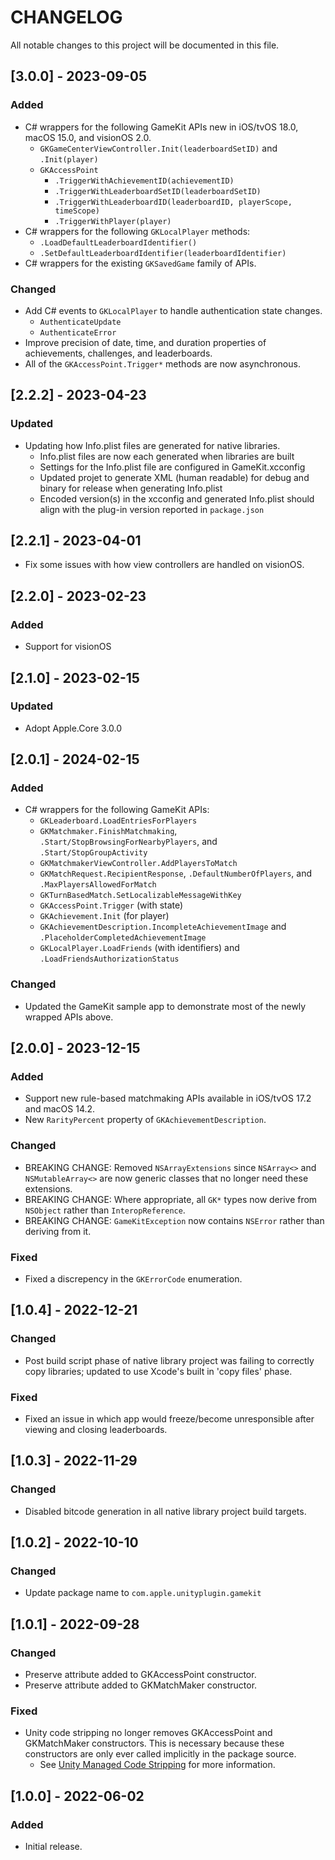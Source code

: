 # CHANGELOG
All notable changes to this project will be documented in this file.

## [3.0.0] - 2023-09-05
### Added
- C# wrappers for the following GameKit APIs new in iOS/tvOS 18.0, macOS 15.0, and visionOS 2.0.
  - `GKGameCenterViewController.Init(leaderboardSetID)` and `.Init(player)`
  - `GKAccessPoint`
    - `.TriggerWithAchievementID(achievementID)`
    - `.TriggerWithLeaderboardSetID(leaderboardSetID)`
    - `.TriggerWithLeaderboardID(leaderboardID, playerScope, timeScope)`
    - `.TriggerWithPlayer(player)`
- C# wrappers for the following `GKLocalPlayer` methods:
  - `.LoadDefaultLeaderboardIdentifier()`
  - `.SetDefaultLeaderboardIdentifier(leaderboardIdentifier)`
- C# wrappers for the existing `GKSavedGame` family of APIs.
### Changed
  - Add C# events to `GKLocalPlayer` to handle authentication state changes.
    - `AuthenticateUpdate`
    - `AuthenticateError`
  - Improve precision of date, time, and duration properties of achievements, challenges, and leaderboards.
  - All of the `GKAccessPoint.Trigger*` methods are now asynchronous.

## [2.2.2] - 2023-04-23
### Updated
- Updating how Info.plist files are generated for native libraries.
  - Info.plist files are now each generated when libraries are built
  - Settings for the Info.plist file are configured in GameKit.xcconfig
  - Updated projet to generate XML (human readable) for debug and binary for release when generating Info.plist
  - Encoded version(s) in the xcconfig and generated Info.plist should align with the plug-in version reported in `package.json`

## [2.2.1] - 2023-04-01
- Fix some issues with how view controllers are handled on visionOS.

## [2.2.0] - 2023-02-23
### Added
- Support for visionOS

## [2.1.0] - 2023-02-15
### Updated
- Adopt Apple.Core 3.0.0

## [2.0.1] - 2024-02-15
### Added
- C# wrappers for the following GameKit APIs:
  - `GKLeaderboard.LoadEntriesForPlayers`
  - `GKMatchmaker.FinishMatchmaking`, `.Start/StopBrowsingForNearbyPlayers`, and `.Start/StopGroupActivity`
  - `GKMatchmakerViewController.AddPlayersToMatch`
  - `GKMatchRequest.RecipientResponse`, `.DefaultNumberOfPlayers`, and `.MaxPlayersAllowedForMatch`
  - `GKTurnBasedMatch.SetLocalizableMessageWithKey`
  - `GKAccessPoint.Trigger` (with state)
  - `GKAchievement.Init` (for player)
  - `GKAchievementDescription.IncompleteAchievementImage` and `.PlaceholderCompletedAchievementImage`
  - `GKLocalPlayer.LoadFriends` (with identifiers) and `.LoadFriendsAuthorizationStatus`
### Changed
  - Updated the GameKit sample app to demonstrate most of the newly wrapped APIs above.

## [2.0.0] - 2023-12-15
### Added
- Support new rule-based matchmaking APIs available in iOS/tvOS 17.2 and macOS 14.2.
- New `RarityPercent` property of `GKAchievementDescription`.
### Changed
- BREAKING CHANGE: Removed `NSArrayExtensions` since `NSArray<>` and `NSMutableArray<>` are now generic classes that no longer need these extensions.
- BREAKING CHANGE: Where appropriate, all `GK*` types now derive from `NSObject` rather than `InteropReference`.
- BREAKING CHANGE: `GameKitException` now contains `NSError` rather than deriving from it.
### Fixed
- Fixed a discrepency in the `GKErrorCode` enumeration.

## [1.0.4] - 2022-12-21
### Changed
- Post build script phase of native library project was failing to correctly copy libraries; updated to use Xcode's built in 'copy files' phase.
### Fixed
- Fixed an issue in which app would freeze/become unresponsible after viewing and closing leaderboards.

## [1.0.3] - 2022-11-29
### Changed
- Disabled bitcode generation in all native library project build targets.

## [1.0.2] - 2022-10-10
### Changed
- Update package name to `com.apple.unityplugin.gamekit`

## [1.0.1] - 2022-09-28
### Changed
- Preserve attribute added to GKAccessPoint constructor.
- Preserve attribute added to GKMatchMaker constructor.
### Fixed
- Unity code stripping no longer removes GKAccessPoint and GKMatchMaker constructors. This is necessary because these constructors are only ever called implicitly in the package source.
  - See [Unity Managed Code Stripping](https://docs.unity3d.com/Manual/ManagedCodeStripping.html) for more information.

## [1.0.0] - 2022-06-02
### Added
- Initial release.

